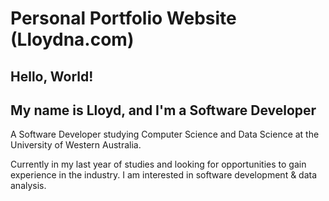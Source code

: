 # Personal Portfolio Website (Lloydna.com)

## Hello, World!
## My name is Lloyd, and I'm a Software Developer

A Software Developer studying Computer Science and Data Science at the University of Western Australia.

Currently in my last year of studies and looking for opportunities to gain experience in the industry. I am interested in software development & data analysis.
